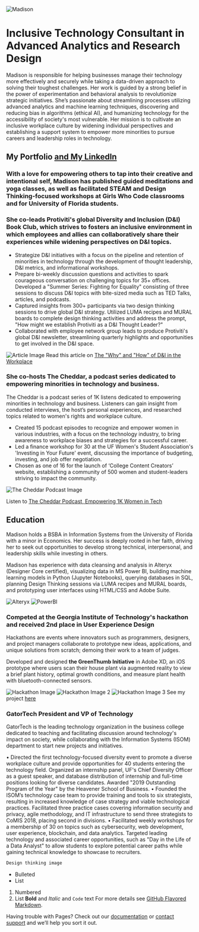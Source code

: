 ![Madison](https://media-exp1.licdn.com/dms/image/C4D03AQH_8L0xbIV7JA/profile-displayphoto-shrink_400_400/0?e=1603324800&v=beta&t=vnxrgk6Z29lIsh2x8NHfng1CaKgwHodH4mg8j22wWAw)

# Inclusive Technology Consultant in Advanced Analytics and Research Design

Madison is responsible for helping businesses manage their technology more effectively and securely while taking a data-driven approach to solving their toughest challenges. Her work is guided by a strong belief in the power of experimentation and behavioral analysis to revolutionize strategic initiatives. She’s passionate about streamlining processes utilizing advanced analytics and machine learning techniques, discovering and reducing bias in algorithms (ethical AI), and humanizing technology for the accessibility of society's most vulnerable. Her mission is to cultivate an inclusive workplace culture by widening individual perspectives and establishing a support system to empower more minorities to pursue careers and leadership roles in technology.

## My Portfolio [and My LinkedIn](https://linked.com/in/bymaisonross)

### With a love for empowering others to tap into their creative and intentional self, Madison has published guided meditations and yoga classes, as well as facilitated STEAM and Design Thinking-focused workshops at Girls Who Code classrooms and for University of Florida students.

### She co-leads Protiviti's global Diversity and Inclusion (D&I) Book Club, which strives to fosters an inclusive environment in which employees and allies can collaboratively share their experiences while widening perspectives on D&I topics.

- Strategize D&I initiatives with a focus on the pipeline and retention of minorities in technology through the development of thought leadership, D&I metrics, and informational workshops.
- Prepare bi-weekly discussion questions and activities to spark courageous conversation on challenging topics for 35+ offices. Developed a "Summer Series: Fighting for Equality" consisting of three sessions to discuss D&I topics with bite-sized media such as TED Talks, articles, and podcasts.
- Captured insights from 300+ participants via two design thinking sessions to drive global D&I strategy. Utilized LUMA recipes and MURAL boards to complete design thinking activities and address the prompt, "How might we establish Protiviti as a D&I Thought Leader?"
- Collaborated with employee network group leads to produce Protiviti's global D&I newsletter, streamlining quarterly highlights and opportunities to get involved in the D&I space.

![Article Image](https://media-exp1.licdn.com/dms/image/sync/C4D12AQHr8YGLT7pjNw/article-cover_image-shrink_600_2000/0?e=1603324800&v=beta&t=Me5w0HXisqtm2Ce5CvflcReHwIp7HOin8BcJ_Jq7ZWc)
Read this article on [The "Why" and "How" of D&I in the Workplace](https://www.linkedin.com/in/bymadisonross/detail/treasury/position:1633983392/?entityUrn=urn%3Ali%3Afsd_profileTreasuryMedia%3A(ACoAABqLla8BXQ07EdfM8wpnh_gfOq34txTRN_A%2C1592499924692)&section=position%3A1633983392&treasuryCount=2)

### She co-hosts The Cheddar, a podcast series dedicated to empowering minorities in technology and business.

The Cheddar is a podcast series of 1K listens dedicated to empowering minorities in technology and business. Listeners can gain insight from conducted interviews, the host’s personal experiences, and researched topics related to women's rights and workplace culture.

- Created 15 podcast episodes to recognize and empower women in various industries, with a focus on the technology industry, to bring awareness to workplace biases and strategies for a successful career.
- Led a finance workshop for 30 at the UF Women's Student Association's 'Investing in Your Future' event, discussing the importance of budgeting, investing, and job offer negotiation.
- Chosen as one of 16 for the launch of ‘College Content Creators’ website, establishing a community of 500 women and student-leaders striving to impact the community.

![The Cheddar Podcast Image](https://s3-us-west-2.amazonaws.com/anchor-generated-image-bank/production/podcast_uploaded400/297428/297428-1522355647290-6199a63be63ac.jpg)

Listen to [The Cheddar Podcast, Empowering 1K Women in Tech](https://anchor.fm/the-cheddar)

## Education

Madison holds a BSBA in Information Systems from the University of Florida with a minor in Economics. Her success is deeply rooted in her faith, driving her to seek out opportunities to develop strong technical, interpersonal, and leadership skills while investing in others.

Madison has experience with data cleansing and analysis in Alteryx (Designer Core certified), visualizing data in MS Power BI, building machine learning models in Python (Jupyter Notebooks), querying databases in SQL, planning Design Thinking sessions via LUMA recipes and MURAL boards, and prototyping user interfaces using HTML/CSS and Adobe Suite.

![Alteryx](https://www.google.com/url?sa=i&url=https%3A%2F%2Fcommunity.alteryx.com%2Ft5%2FCertification%2Fbd-p%2Fproduct-certification&psig=AOvVaw1gAhu3HilsQiEM2IodDG8j&ust=1598021075586000&source=images&cd=vfe&ved=0CAIQjRxqFwoTCMDmmdCCqusCFQAAAAAdAAAAABAE)
![PowerBI](https://www.google.com/url?sa=i&url=https%3A%2F%2Fworldvectorlogo.com%2Flogo%2Fpower-bi&psig=AOvVaw1wxo8Xawg7v5QEcQYBqMMN&ust=1598021160041000&source=images&cd=vfe&ved=0CAIQjRxqFwoTCOCmpvKCqusCFQAAAAAdAAAAABAD)

### Competed at the Georgia Institute of Technology's hackathon and received 2nd place in User Experience Design
Hackathons are events where innovators such as programmers, designers, and project managers collaborate to prototype new ideas, applications, and unique solutions from scratch; demoing their work to a team of judges.

Developed and designed **the GreenThumb Initiative** in Adobe XD, an iOS prototype where users scan their house plant via augmented reality to view a brief plant history, optimal growth conditions, and measure plant health with bluetooth-connected sensors.

![Hackathon Image](https://challengepost-s3-challengepost.netdna-ssl.com/photos/production/software_photos/000/699/017/datas/gallery.jpg) ![Hackathon Image 2](https://challengepost-s3-challengepost.netdna-ssl.com/photos/production/software_photos/000/698/998/datas/gallery.jpg) ![Hackathon Image 3](https://challengepost-s3-challengepost.netdna-ssl.com/photos/production/software_photos/000/698/997/datas/gallery.jpg)
See my project [here](https://devpost.com/software/green-thumb-initiative-h0aeo4)

### GatorTech President and VP of Technology

GatorTech is the leading technology organization in the business college dedicated to teaching and facilitating discussion around technology's impact on society, while collaborating with the Information Systems (ISOM) department to start new projects and initiatives.

• Directed the first technology-focused diversity event to promote a diverse workplace culture and provide opportunities for 40 students entering the technology field. Organized an internship panel, UF's Chief Diversity Officer as a guest speaker, and database distribution of internship and full-time positions looking for diverse candidates. Awarded "2019 Outstanding Program of the Year" by the Heavener School of Business.
• Founded the ISOM’s technology case team to provide training and tools to six strategists, resulting in increased knowledge of case strategy and viable technological practices. Facilitated three practice cases covering information security and privacy, agile methodology, and IT infrastructure to send three strategists to CoMIS 2018, placing second in divisions.
• Facilitated weekly workshops for a membership of 30 on topics such as cybersecurity, web development, user experience, blockchain, and data analytics. Targeted leading technology and associated career opportunities, such as "Day in the Life of a Data Analyst" to allow students to explore potential career paths while gaining technical knowledge to showcase to recruiters.

```markdown
Design thinking image
```


- Bulleted
- List
1. Numbered
2. List
**Bold** and _Italic_ and `Code` text
For more details see [GitHub Flavored Markdown](https://guides.github.com/features/mastering-markdown/).

Having trouble with Pages? Check out our [documentation](https://docs.github.com/categories/github-pages-basics/) or [contact support](https://github.com/contact) and we’ll help you sort it out.
